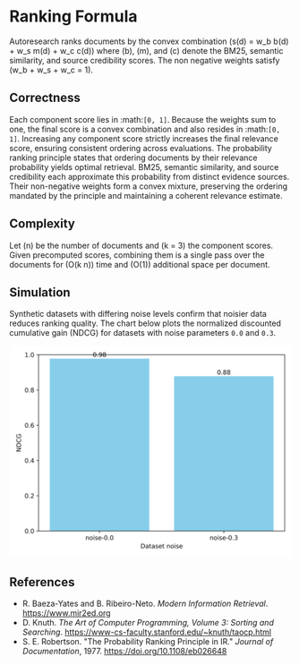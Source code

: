 # Ranking Formula

Autoresearch ranks documents by the convex combination
\(s(d) = w_b b(d) + w_s m(d) + w_c c(d)\) where
\(b\), \(m\), and \(c\) denote the BM25, semantic similarity, and source
credibility scores. The non negative weights satisfy \(w_b + w_s + w_c = 1\).

## Correctness

Each component score lies in :math:`[0, 1]`. Because the weights sum to one,
the final score is a convex combination and also resides in :math:`[0, 1]`.
Increasing any component score strictly increases the final relevance score,
ensuring consistent ordering across evaluations. The probability ranking
principle states that ordering documents by their relevance probability yields
optimal retrieval. BM25, semantic similarity, and source credibility each
approximate this probability from distinct evidence sources. Their non-negative
weights form a convex mixture, preserving the ordering mandated by the
principle and maintaining a coherent relevance estimate.

## Complexity

Let \(n\) be the number of documents and \(k = 3\) the component scores. Given
precomputed scores, combining them is a single pass over the documents for
\(O(k n)\) time and \(O(1)\) additional space per document.

## Simulation

Synthetic datasets with differing noise levels confirm that noisier data
reduces ranking quality. The chart below plots the normalized discounted
cumulative gain (NDCG) for datasets with noise parameters `0.0` and `0.3`.

![NDCG by dataset noise](../images/ranking_dataset_ndcg.svg)

## References

- R. Baeza-Yates and B. Ribeiro-Neto. *Modern Information Retrieval*.
  https://www.mir2ed.org
- D. Knuth. *The Art of Computer Programming, Volume 3: Sorting and
  Searching*. https://www-cs-faculty.stanford.edu/~knuth/taocp.html
- S. E. Robertson. "The Probability Ranking Principle in IR." *Journal of
  Documentation*, 1977. https://doi.org/10.1108/eb026648
